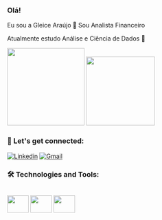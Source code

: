 ### Olá! 

Eu sou a Gleice Araújo 👋 
Sou Analista Financeiro

Atualmente estudo Análise e Ciência de Dados 🎲


<div> 

<img height= "180em" src="https://github-readme-stats.vercel.app/api?username=GleiceAraujo22&show_icons=true&theme=tokyonight"/> 
<img height= "160em" src="https://github-readme-stats.vercel.app/api/top-langs/?username=GleiceAraujo22&layout=compact&theme=tokyonight"/>
</div> 

 ### 🤖 Let's get connected:  
 
 [![Linkedin](https://img.shields.io/badge/LinkedIn-0077B5?style=for-the-badge&logo=linkedin&logoColor=white)](www.linkedin.com/in/gleice-araujo-043329177)
 [![Gmail](https://img.shields.io/badge/Gmail-D14836?style=for-the-badge&logo=gmail&logoColor=white)](gleicearaujo638@gmail.com) 
 
### 🛠 Technologies and Tools:

<div style="display: inline block"><br> 
  <img align="center" height="40" width="50" src="https://cdn.jsdelivr.net/gh/devicons/devicon/icons/python/python-original.svg" />
  <img align="center" height="40" width="50" src="https://cdn.jsdelivr.net/gh/devicons/devicon/icons/mysql/mysql-original-wordmark.svg" />
  <img align="center" height="40" width="50" src="https://cdn.jsdelivr.net/gh/devicons/devicon/icons/postgresql/postgresql-original.svg" /> 
 </div> 
 
 
 
        
